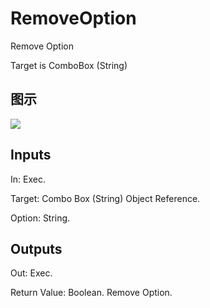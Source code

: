 # RemoveOption

Remove Option

Target is ComboBox (String)

## 图示

![]($-20221218-18201010.png)

## Inputs

In: Exec.

Target: Combo Box (String) Object Reference.

Option: String.  

## Outputs

Out: Exec.

Return Value: Boolean. Remove Option.

